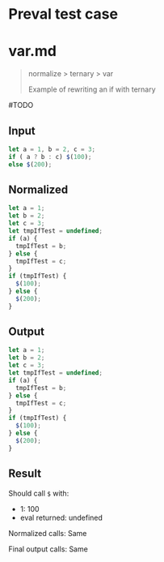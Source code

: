 # Preval test case

# var.md

> normalize > ternary > var
>
> Example of rewriting an if with ternary

#TODO

## Input

`````js filename=intro
let a = 1, b = 2, c = 3;
if ( a ? b : c) $(100);
else $(200);
`````

## Normalized

`````js filename=intro
let a = 1;
let b = 2;
let c = 3;
let tmpIfTest = undefined;
if (a) {
  tmpIfTest = b;
} else {
  tmpIfTest = c;
}
if (tmpIfTest) {
  $(100);
} else {
  $(200);
}
`````

## Output

`````js filename=intro
let a = 1;
let b = 2;
let c = 3;
let tmpIfTest = undefined;
if (a) {
  tmpIfTest = b;
} else {
  tmpIfTest = c;
}
if (tmpIfTest) {
  $(100);
} else {
  $(200);
}
`````

## Result

Should call `$` with:
 - 1: 100
 - eval returned: undefined

Normalized calls: Same

Final output calls: Same
